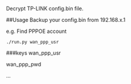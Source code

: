 Decrypt TP-LINK config.bin file.

##Usage
Backup your config.bin from 192.168.x.1

e.g. Find PPPOE account
```
./run.py wan_ppp_usr
```

###keys
  wan_ppp_usr
  
  wan_ppp_pwd
  
  ...
